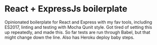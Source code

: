 # React + ExpressJs boilerplate

Opinionated boilerplate for React and Express with my fav tools, including ES2017, linting and testing with Mocha Qunit style. Got tired of setting this up repeatedly, and made this. So far tests are run through Babel, but that might change down the line. Also has Heroku deploy baby steps.
